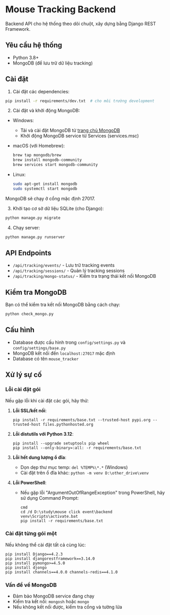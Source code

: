 # Mouse Tracking Backend

Backend API cho hệ thống theo dõi chuột, xây dựng bằng Django REST Framework.

## Yêu cầu hệ thống

- Python 3.8+
- MongoDB (để lưu trữ dữ liệu tracking)

## Cài đặt

1. Cài đặt các dependencies:

```bash
pip install -r requirements/dev.txt  # cho môi trường development
```

2. Cài đặt và khởi động MongoDB:

- Windows:
  - Tải và cài đặt MongoDB từ [trang chủ MongoDB](https://www.mongodb.com/try/download/community)
  - Khởi động MongoDB service từ Services (services.msc)
  
- macOS (với Homebrew):
  ```bash
  brew tap mongodb/brew
  brew install mongodb-community
  brew services start mongodb-community
  ```

- Linux:
  ```bash
  sudo apt-get install mongodb
  sudo systemctl start mongodb
  ```

MongoDB sẽ chạy ở cổng mặc định 27017.

3. Khởi tạo cơ sở dữ liệu SQLite (cho Django):

```bash
python manage.py migrate
```

4. Chạy server:

```bash
python manage.py runserver
```

## API Endpoints

- `/api/tracking/events/` - Lưu trữ tracking events
- `/api/tracking/sessions/` - Quản lý tracking sessions
- `/api/tracking/mongo-status/` - Kiểm tra trạng thái kết nối MongoDB

## Kiểm tra MongoDB

Bạn có thể kiểm tra kết nối MongoDB bằng cách chạy:

```bash
python check_mongo.py
```

## Cấu hình

- Database được cấu hình trong `config/settings.py` và `config/settings/base.py`
- MongoDB kết nối đến `localhost:27017` mặc định
- Database có tên `mouse_tracker`

## Xử lý sự cố

### Lỗi cài đặt gói
Nếu gặp lỗi khi cài đặt các gói, hãy thử:

1. **Lỗi SSL/kết nối**:
   ```
   pip install -r requirements/base.txt --trusted-host pypi.org --trusted-host files.pythonhosted.org
   ```

2. **Lỗi distutils với Python 3.12**:
   ```
   pip install --upgrade setuptools pip wheel
   pip install --only-binary=:all: -r requirements/base.txt
   ```

3. **Lỗi hết dung lượng ổ đĩa**:
   - Dọn dẹp thư mục temp: `del %TEMP%\*.*` (Windows)
   - Cài đặt trên ổ đĩa khác: `python -m venv D:\other_drive\venv`

4. **Lỗi PowerShell**:
   - Nếu gặp lỗi "ArgumentOutOfRangeException" trong PowerShell, hãy sử dụng Command Prompt:
     ```
     cmd
     cd /d D:\study\mouse click event\backend
     venv\Scripts\activate.bat
     pip install -r requirements/base.txt
     ```

### Cài đặt từng gói một
Nếu không thể cài đặt tất cả cùng lúc:
```
pip install Django==4.2.3
pip install djangorestframework==3.14.0
pip install pymongo>=4.5.0
pip install djongo
pip install channels==4.0.0 channels-redis==4.1.0
```

### Vấn đề về MongoDB
- Đảm bảo MongoDB service đang chạy
- Kiểm tra kết nối: `mongosh` hoặc `mongo`
- Nếu không kết nối được, kiểm tra cổng và tường lửa 